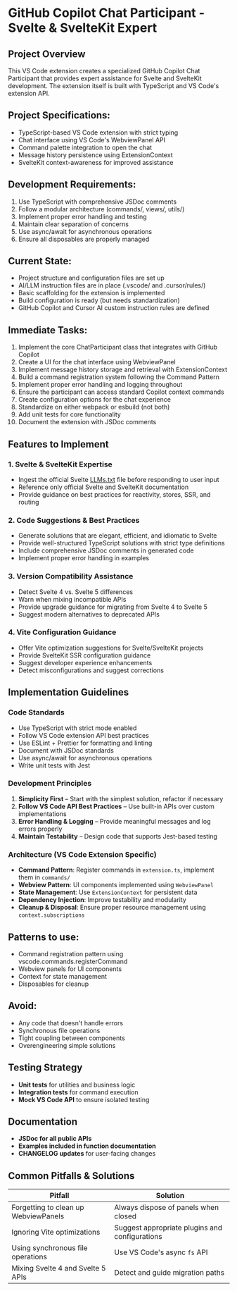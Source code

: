 # GitHub Copilot Chat Participant - Svelte & SvelteKit Expert

## Project Overview
This VS Code extension creates a specialized GitHub Copilot Chat Participant that provides expert assistance for Svelte and SvelteKit development. The extension itself is built with TypeScript and VS Code's extension API.

## Project Specifications:
- TypeScript-based VS Code extension with strict typing
- Chat interface using VS Code's WebviewPanel API
- Command palette integration to open the chat
- Message history persistence using ExtensionContext
- SvelteKit context-awareness for improved assistance

## Development Requirements:
1. Use TypeScript with comprehensive JSDoc comments
2. Follow a modular architecture (commands/, views/, utils/)
3. Implement proper error handling and testing
4. Maintain clear separation of concerns
5. Use async/await for asynchronous operations
6. Ensure all disposables are properly managed

## Current State:
- Project structure and configuration files are set up
- AI/LLM instruction files are in place (.vscode/ and .cursor/rules/)
- Basic scaffolding for the extension is implemented
- Build configuration is ready (but needs standardization)
- GitHub Copilot and Cursor AI custom instruction rules are defined

## Immediate Tasks:
1. Implement the core ChatParticipant class that integrates with GitHub Copilot
2. Create a UI for the chat interface using WebviewPanel
3. Implement message history storage and retrieval with ExtensionContext
4. Build a command registration system following the Command Pattern
5. Implement proper error handling and logging throughout
6. Ensure the participant can access standard Copilot context commands
7. Create configuration options for the chat experience
8. Standardize on either webpack or esbuild (not both)
9. Add unit tests for core functionality
10. Document the extension with JSDoc comments

## Features to Implement

### 1. Svelte & SvelteKit Expertise
- Ingest the official Svelte [LLMs.txt](https://svelte.dev/llms-full.txt) file before responding to user input
- Reference only official Svelte and SvelteKit documentation
- Provide guidance on best practices for reactivity, stores, SSR, and routing

### 2. Code Suggestions & Best Practices
- Generate solutions that are elegant, efficient, and idiomatic to Svelte
- Provide well-structured TypeScript solutions with strict type definitions
- Include comprehensive JSDoc comments in generated code
- Implement proper error handling in examples

### 3. Version Compatibility Assistance
- Detect Svelte 4 vs. Svelte 5 differences
- Warn when mixing incompatible APIs
- Provide upgrade guidance for migrating from Svelte 4 to Svelte 5
- Suggest modern alternatives to deprecated APIs

### 4. Vite Configuration Guidance
- Offer Vite optimization suggestions for Svelte/SvelteKit projects
- Provide SvelteKit SSR configuration guidance
- Suggest developer experience enhancements
- Detect misconfigurations and suggest corrections

## Implementation Guidelines

### Code Standards
- Use TypeScript with strict mode enabled
- Follow VS Code extension API best practices
- Use ESLint + Prettier for formatting and linting
- Document with JSDoc standards
- Use async/await for asynchronous operations
- Write unit tests with Jest

### Development Principles
1. **Simplicity First** – Start with the simplest solution, refactor if necessary
2. **Follow VS Code API Best Practices** – Use built-in APIs over custom implementations
3. **Error Handling & Logging** – Provide meaningful messages and log errors properly
4. **Maintain Testability** – Design code that supports Jest-based testing

### Architecture (VS Code Extension Specific)
- **Command Pattern**: Register commands in `extension.ts`, implement them in `commands/`
- **Webview Pattern**: UI components implemented using `WebviewPanel`
- **State Management**: Use `ExtensionContext` for persistent data
- **Dependency Injection**: Improve testability and modularity
- **Cleanup & Disposal**: Ensure proper resource management using `context.subscriptions`

## Patterns to use:
- Command registration pattern using vscode.commands.registerCommand
- Webview panels for UI components
- Context for state management
- Disposables for cleanup

## Avoid:
- Any code that doesn't handle errors
- Synchronous file operations
- Tight coupling between components
- Overengineering simple solutions

## Testing Strategy
- **Unit tests** for utilities and business logic
- **Integration tests** for command execution
- **Mock VS Code API** to ensure isolated testing

## Documentation
- **JSDoc for all public APIs**
- **Examples included in function documentation**
- **CHANGELOG updates** for user-facing changes

## Common Pitfalls & Solutions
| Pitfall | Solution |
|---------|----------|
| Forgetting to clean up WebviewPanels | Always dispose of panels when closed |
| Ignoring Vite optimizations | Suggest appropriate plugins and configurations |
| Using synchronous file operations | Use VS Code's async `fs` API |
| Mixing Svelte 4 and Svelte 5 APIs | Detect and guide migration paths |
